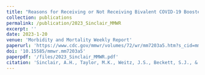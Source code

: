 ```yaml
---
title: "Reasons for Receiving or Not Receiving Bivalent COVID-19 Booster Vaccinations Among Adults — United States, November 1–December 10, 2022"
collection: publications
permalink: /publication/2023_Sinclair_MMWR
excerpt: ''
date: 2023-1-20
venue: 'Morbidity and Mortality Weekly Report'
paperurl: 'https://www.cdc.gov/mmwr/volumes/72/wr/mm7203a5.htm?s_cid=mm7203a5_w'
doi: '10.15585/mmwr.mm7203a5'
paperpdf: '/files/2023_Sinclair_MMWR.pdf'
citation: 'Sinclair, A.H., Taylor, M.K., Weitz, J.S., Beckett, S.J., & Samanez-Larkin, G.R. (2023). Reasons for Receiving or Not Receiving Bivalent COVID-19 Booster Vaccinations Among Adults — United States, November 1–December 10, 2022. MMWR 72(3), 73-75. DOI: dx.doi.org/10.15585/mmwr.mm7203a5'
---
```


